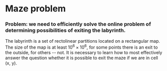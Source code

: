 # Maze problem

### Problem: we need to efficiently solve the online problem of determining possibilities of exiting the labyrinth.

The labyrinth is a set of rectolinear partitions located on a rectangular map. The size of the map is at least $10^6 \times 10^6$, for some points there is an exit to the outside, for others -- not. It is necessary to learn how to most effectively answer the question whether it is possible to exit the maze if we are in cell (x, y).
